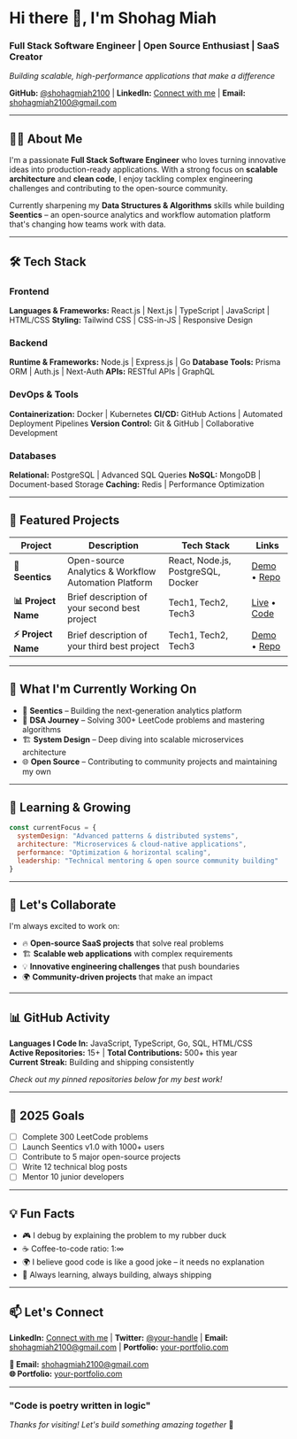 # Hi there 👋, I'm Shohag Miah

### Full Stack Software Engineer | Open Source Enthusiast | SaaS Creator

*Building scalable, high-performance applications that make a difference*

**GitHub:** [@shohagmiah2100](https://github.com/shohagmiah2100) | **LinkedIn:** [Connect with me](https://linkedin.com/in/your-profile) | **Email:** [shohagmiah2100@gmail.com](mailto:shohagmiah2100@gmail.com)

---

## 👨‍💻 About Me

I'm a passionate **Full Stack Software Engineer** who loves turning innovative ideas into production-ready applications. With a strong focus on **scalable architecture** and **clean code**, I enjoy tackling complex engineering challenges and contributing to the open-source community.

Currently sharpening my **Data Structures & Algorithms** skills while building **Seentics** – an open-source analytics and workflow automation platform that's changing how teams work with data.

---

## 🛠️ Tech Stack

### Frontend
**Languages & Frameworks:** React.js | Next.js | TypeScript | JavaScript | HTML/CSS
**Styling:** Tailwind CSS | CSS-in-JS | Responsive Design

### Backend
**Runtime & Frameworks:** Node.js | Express.js | Go
**Database Tools:** Prisma ORM | Auth.js | Next-Auth
**APIs:** RESTful APIs | GraphQL

### DevOps & Tools
**Containerization:** Docker | Kubernetes
**CI/CD:** GitHub Actions | Automated Deployment Pipelines
**Version Control:** Git & GitHub | Collaborative Development

### Databases
**Relational:** PostgreSQL | Advanced SQL Queries
**NoSQL:** MongoDB | Document-based Storage
**Caching:** Redis | Performance Optimization

---

## 🚀 Featured Projects

| Project | Description | Tech Stack | Links |
|---------|-------------|------------|--------|
| **🎯 Seentics** | Open-source Analytics & Workflow Automation Platform | React, Node.js, PostgreSQL, Docker | [Demo](link) • [Repo](link) |
| **📊 Project Name** | Brief description of your second best project | Tech1, Tech2, Tech3 | [Live](link) • [Code](link) |
| **⚡ Project Name** | Brief description of your third best project | Tech1, Tech2, Tech3 | [Demo](link) • [Repo](link) |

---

## 🔭 What I'm Currently Working On

- 🚀 **Seentics** – Building the next-generation analytics platform
- 🧠 **DSA Journey** – Solving 300+ LeetCode problems and mastering algorithms
- 🏗️ **System Design** – Deep diving into scalable microservices architecture
- 🌐 **Open Source** – Contributing to community projects and maintaining my own

---

## 🌱 Learning & Growing

```javascript
const currentFocus = {
  systemDesign: "Advanced patterns & distributed systems",
  architecture: "Microservices & cloud-native applications",
  performance: "Optimization & horizontal scaling",
  leadership: "Technical mentoring & open source community building"
}
```

---

## 🤝 Let's Collaborate

I'm always excited to work on:

- 🔥 **Open-source SaaS projects** that solve real problems
- 🏗️ **Scalable web applications** with complex requirements  
- 💡 **Innovative engineering challenges** that push boundaries
- 🌍 **Community-driven projects** that make an impact

---

## 📊 GitHub Activity

**Languages I Code In:** JavaScript, TypeScript, Go, SQL, HTML/CSS  
**Active Repositories:** 15+ | **Total Contributions:** 500+ this year  
**Current Streak:** Building and shipping consistently  

*Check out my pinned repositories below for my best work!*

---

## 🎯 2025 Goals

- [ ] Complete 300 LeetCode problems
- [ ] Launch Seentics v1.0 with 1000+ users
- [ ] Contribute to 5 major open-source projects
- [ ] Write 12 technical blog posts
- [ ] Mentor 10 junior developers

---

## 💡 Fun Facts

- 🎮 I debug by explaining the problem to my rubber duck
- ☕ Coffee-to-code ratio: 1:∞
- 🌍 I believe good code is like a good joke – it needs no explanation
- 🚀 Always learning, always building, always shipping

---

## 📫 Let's Connect

**LinkedIn:** [Connect with me](https://linkedin.com/in/your-profile) | **Twitter:** [@your-handle](https://twitter.com/your-handle) | **Email:** [shohagmiah2100@gmail.com](mailto:shohagmiah2100@gmail.com) | **Portfolio:** [your-portfolio.com](https://your-portfolio.com)

**📧 Email:** shohagmiah2100@gmail.com  
**🌐 Portfolio:** [your-portfolio.com](https://your-portfolio.com)

---

### "Code is poetry written in logic" 

*Thanks for visiting! Let's build something amazing together* 🚀
